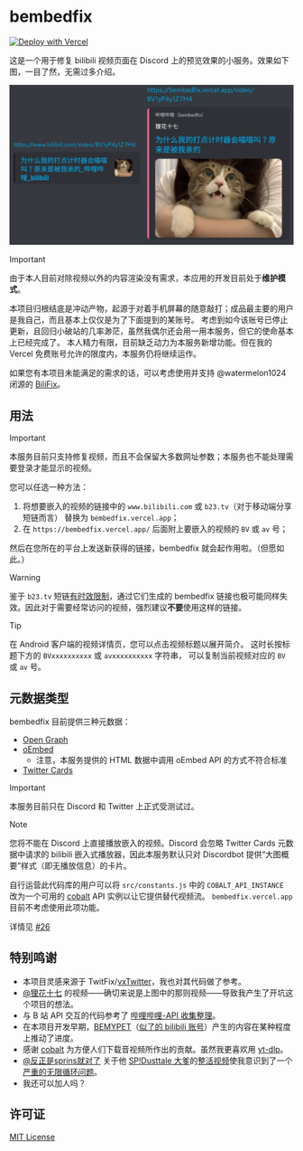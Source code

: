 # bembedfix

[![Deploy with Vercel](https://vercel.com/button)](https://vercel.com/new/clone?repository-url=https%3A%2F%2Fgithub.com%2FDobby233Liu%2Fbembedfix)

这是一个用于修复 bilibili 视频页面在 Discord 上的预览效果的小服务。效果如下图，一目了然，无需过多介绍。

![demo](demo.jpg)

> [!IMPORTANT]
> 由于本人目前对除视频以外的内容渲染没有需求，本应用的开发目前处于**维护模式**。
>
> 本项目归根结底是冲动产物，起源于对着手机屏幕的随意敲打；成品最主要的用户是我自己，而且基本上仅仅是为了下面提到的某账号。
> 考虑到如今该账号已停止更新，且回归小破站的几率渺茫，虽然我偶尔还会用一用本服务，但它的使命基本上已经完成了。
> 本人精力有限，目前缺乏动力为本服务新增功能。但在我的 Vercel 免费账号允许的限度内，本服务仍将继续运作。
>
> 如果您有本项目未能满足的需求的话，可以考虑使用并支持 @watermelon1024 闭源的 [BiliFix](https://www.vxbilibili.com/)。

## 用法

> [!IMPORTANT]
> 本服务目前只支持修复视频，而且不会保留大多数网址参数；本服务也不能处理需要登录才能显示的视频。

您可以任选一种方法：

1.  将想要嵌入的视频的链接中的 `www.bilibili.com` 或 `b23.tv`（对于移动端分享短链而言）
    替换为 `bembedfix.vercel.app`；
2.  在 `https://bembedfix.vercel.app/` 后面附上要嵌入的视频的 `BV` 或 `av` 号；

然后在您所在的平台上发送新获得的链接，bembedfix 就会起作用啦。（但愿如此。）

> [!WARNING]
> 鉴于 `b23.tv` 短链[有时效限制][bac-b23tv-summary]，通过它们生成的 bembedfix
> 链接也极可能同样失效。因此对于需要经常访问的视频，强烈建议**不要**使用这样的链接。

> [!TIP]
> 在 Android 客户端的视频详情页，您可以点击视频标题以展开简介。
> 这时长按标题下方的 `BVxxxxxxxxxx` 或 `avxxxxxxxxxx` 字符串，
> 可以复制当前视频对应的 `BV` 或 `av` 号。

[bac-b23tv-summary]: https://socialsisteryi.github.io/bilibili-API-collect/docs/misc/b23tv.html#简述

## 元数据类型

bembedfix 目前提供三种元数据：

-   [Open Graph](https://ogp.me/)
-   [oEmbed](https://oembed.com/)
    -   注意，本服务提供的 HTML 数据中调用 oEmbed API 的方式不符合标准
-   [Twitter Cards](https://developer.x.com/en/docs/twitter-for-websites/cards/overview/abouts-cards)

> [!IMPORTANT]
> 本服务目前只在 Discord 和 Twitter 上正式受测试过。

> [!NOTE]
> 您将不能在 Discord 上直接播放嵌入的视频。Discord 会忽略 Twitter Cards 元数据中请求的 bilibili 嵌入式播放器，因此本服务默认只对 Discordbot 提供“大图概要”样式（即无播放信息）的卡片。
>
> 自行运营此代码库的用户可以将 `src/constants.js` 中的 `COBALT_API_INSTANCE` 改为一个可用的
> [cobalt](https://github.com/imputnet/cobalt) API 实例以让它提供替代视频流。
> `bembedfix.vercel.app` 目前不考虑使用此项功能。
>
> 详情见 [#26][issue-26]

[issue-26]: https://github.com/Dobby233Liu/bembedfix/issues/26

## 特别鸣谢

-   本项目灵感来源于 TwitFix/[vxTwitter][vxtwitter]，我也对其代码做了参考。
-   [@狸花十七][s17] 的视频——确切来说是上图中的那则视频——导致我产生了开坑这个项目的想法。
-   与 B 站 API 交互的代码参考了 [哔哩哔哩-API 收集整理][bac]。
-   在本项目开发早期，[BEMYPET][bemypet-kr]（[似了的 bilibili 账号][bemypet-cn-bili]）产生的内容在某种程度上推动了进度。
-   感谢 [cobalt][cobalt] 为方便人们下载音视频所作出的贡献。虽然我更喜欢用 [yt-dlp][yt-dlp]。
-   [@反正是sprins就对了][sprins1234] 关于他 [SP!Dusttale 大爹][spdt-new-lore]的[整活视频][spdt-ppying-it]使我意识到了一个[严重的无限循环问题][rookie-mistake]。
-   我还可以加人吗？

[vxtwitter]: https://github.com/dylanpdx/BetterTwitFix
[bac]: https://github.com/SocialSisterYi/bilibili-API-collect
[s17]: https://space.bilibili.com/5490502
[bemypet-kr]: https://www.youtube.com/@bemypet
[bemypet-cn-bili]: https://space.bilibili.com/1677731862
[cobalt]: https://cobalt.tools/
[yt-dlp]: https://github.com/yt-dlp/yt-dlp
[sprins1234]: https://space.bilibili.com/650889396
[spdt-new-lore]: https://www.bilibili.com/video/BV1nT4wecEBm
[spdt-ppying-it]: https://www.bilibili.com/video/BV1n6421M7Kc
[rookie-mistake]: https://github.com/Dobby233Liu/bembedfix/commit/6a39867f0a9375657ff539df407293031c6f0117

## 许可证

[MIT License](LICENSE)
